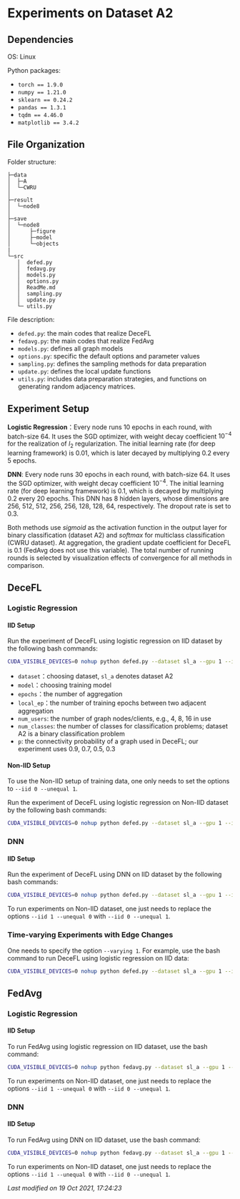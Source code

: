 # Experiments on Dataset A2

## Dependencies

OS: Linux

Python packages:

- `torch == 1.9.0`
- `numpy == 1.21.0`
- `sklearn == 0.24.2`
- `pandas == 1.3.1`
- `tqdm == 4.46.0`
- `matplotlib == 3.4.2`


## File Organization

Folder structure:

```
├─data
│  ├─A
│  └─CWRU
│
├─result
│  └─node8
│ 
├─save
│  └─node8
│      ├─figure 
│      ├─model
│      └─objects
|
└─src
   │  defed.py
   │  fedavg.py
   │  models.py
   │  options.py
   │  ReadMe.md
   │  sampling.py
   │  update.py
   └─ utils.py 
```

File description:

- `defed.py`: the main codes that realize DeceFL
- `fedavg.py`: the main codes that realize FedAvg
- `models.py`: defines all graph models
- `options.py`: specific the default options and parameter values
- `sampling.py`: defines the sampling methods for data preparation
- `update.py`: defines the local update functions
- `utils.py`: includes data preparation strategies, and functions on generating random adjacency matrices.


## Experiment Setup

**Logistic Regression**：Every node runs 10 epochs in each round, with
batch-size 64. It uses the SGD optimizer, with weight decay
coefficient $10^{-4}$ for the realization of $l_2$ regularization. The
initial learning rate (for deep learning framework) is 0.01, which is
later decayed by multiplying 0.2 every 5 epochs.

**DNN**: Every node runs 30 epochs in each round, with batch-size 64.
It uses the SGD optimizer, with weight decay coefficient $10^{-4}$. The
initial learning rate (for deep learning framework) is 0.1, which is
decayed by multiplying 0.2 every $20$ epochs. This DNN has 8 hidden
layers, whose dimensions are 256, 512, 512, 256, 256, 128, 128, 64,
respectively. The dropout rate is set to 0.3.

Both methods use *sigmoid* as the activation function in the output
layer for binary classification (dataset A2) and *softmax* for
multiclass classification (CWRU dataset). At aggregation, the gradient
update coefficient for DeceFL is $0.1$ (FedAvg does not use this variable).
The total number of running rounds is selected by visualization effects
of convergence for all methods in comparison.




## DeceFL

### Logistic Regression

#### IID Setup

Run the experiment of DeceFL using logistic regression on IID dataset by the following bash commands:

```bash
CUDA_VISIBLE_DEVICES=0 nohup python defed.py --dataset sl_a --gpu 1 --iid 1 --unequal 0 --num_channels 1 --model logistic --epochs 1500 --local_ep 10 --lr 0.01 --local_bs 64 --num_users 8 --p 0.9 --num_classes 2 --seed 1 > ../result/node8/defed_sla_logistic_iid_r1500_p0.9_seed1.txt 2>&1 &
```

- `dataset`：choosing dataset, `sl_a` denotes dataset A2
- `model`：choosing training model
- `epochs`：the number of aggregation
- `local_ep`：the number of training epochs between two adjacent aggregation
- `num_users`: the number of graph nodes/clients, e.g., 4, 8, 16 in use
- `num_classes`: the number of classes for classification problems; dataset A2 is a binary classification problem
- `p`: the connectivity probability of a graph used in DeceFL; our experiment uses 0.9, 0.7, 0.5, 0.3

####  Non-IID Setup

To use the Non-IID setup of training data, one only needs to set the options to `--iid 0 --unequal 1`.

Run the experiment of DeceFL using logistic regression on Non-IID dataset by the following bash commands:

```bash
CUDA_VISIBLE_DEVICES=0 nohup python defed.py --dataset sl_a --gpu 1 --iid 0 --unequal 1 --num_channels 1 --model logistic --epochs 1500 --local_ep 10 --lr 0.01 --local_bs 64 --num_users 8 --p 0.9 --num_classes 2 --seed 1 > ../result/node8/defed_sla_logistic_noniid_r1500_p0.9_seed1.txt 2>&1 &
```

### DNN

#### IID Setup

Run the experiment of DeceFL using DNN on IID dataset by the following bash commands:

```bash
CUDA_VISIBLE_DEVICES=0 nohup python defed.py --dataset sl_a --gpu 1 --iid 1 --unequal 0 --num_channels 1 --model dnn --epochs 300 --local_ep 30 --lr 0.1 --local_bs 64 --num_users 8 --p 0.9 --num_classes 2 --seed 1 --optimizer sgd > ../result/node8/defed_sla_dnn_iid_r300_p0.9_seed1.txt 2>&1 &
```

To run experiments on Non-IID dataset, one just needs to replace the
options `--iid 1 --unequal 0` with `--iid 0 --unequal 1`.


### Time-varying Experiments with Edge Changes

One needs to specify the option `--varying 1`. For example, use the bash command to run DeceFL using logistic regression on IID data:

```bash
CUDA_VISIBLE_DEVICES=0 nohup python defed.py --dataset sl_a --gpu 1 --iid 1 --unequal 0 --num_channels 1 --model logistic --epochs 1500 --local_ep 10 --lr 0.01 --local_bs 64 --num_users 8 --p 0.9 --num_classes 2 --seed 1 --varying 1 > ../result/node8/defed_varying_sla_logistic_iid_r1500_p0.9_seed1.txt 2>&1 &
```


## FedAvg

### Logistic Regression

#### IID Setup

To run FedAvg using logistic regression on IID dataset, use the bash command:

```bash
CUDA_VISIBLE_DEVICES=0 nohup python fedavg.py --dataset sl_a --gpu 1 --iid 1 --unequal 0 --num_channels 1 --model logistic --epochs 1500 --local_ep 10 --lr 0.01 --local_bs 64 --num_users 8 --p 0.9 --num_classes 2 --seed 1 > ../result/node8/fedavg_sla_logistic_iid_r1500_seed1.txt 2>&1 &
```

To run experiments on Non-IID dataset, one just needs to replace the
options `--iid 1 --unequal 0` with `--iid 0 --unequal 1`.

### DNN

#### IID Setup

To run FedAvg using DNN on IID dataset, use the bash command:

```bash
CUDA_VISIBLE_DEVICES=0 nohup python fedavg.py --dataset sl_a --gpu 1 --iid 1 --unequal 0 --num_channels 1 --model dnn --epochs 300 --local_ep 30 --lr 0.1 --local_bs 64 --num_users 8 --p 0.9 --num_classes 2 --seed 1 --optimizer sgd > ../result/node8/fedavg_sl_dnn_iid_r300_seed1.txt 2>&1 &
```

To run experiments on Non-IID dataset, one just needs to replace the
options `--iid 1 --unequal 0` with `--iid 0 --unequal 1`.


*Last modified on 19 Oct 2021, 17:24:23*
